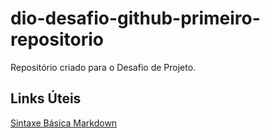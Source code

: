 # dio-desafio-github-primeiro-repositorio
Repositório criado para o Desafio de Projeto.


## Links Úteis 

[Sintaxe Básica Markdown](https://www.markdownguide.org/basic-syntax/)
